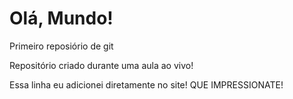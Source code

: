 # Olá, Mundo!
 Primeiro reposiório de git

Repositório criado durante uma aula ao vivo!

Essa linha eu adicionei diretamente no site! QUE IMPRESSIONATE!
